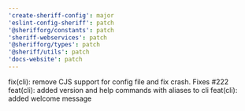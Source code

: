```yaml
---
'create-sheriff-config': major
'eslint-config-sheriff': patch
'@sherifforg/constants': patch
'sheriff-webservices': patch
'@sherifforg/types': patch
'@sheriff/utils': patch
'docs-website': patch
---
```


fix(cli): remove CJS support for config file and fix crash. Fixes #222
feat(cli): added version and help commands with aliases to cli
feat(cli): added welcome message
